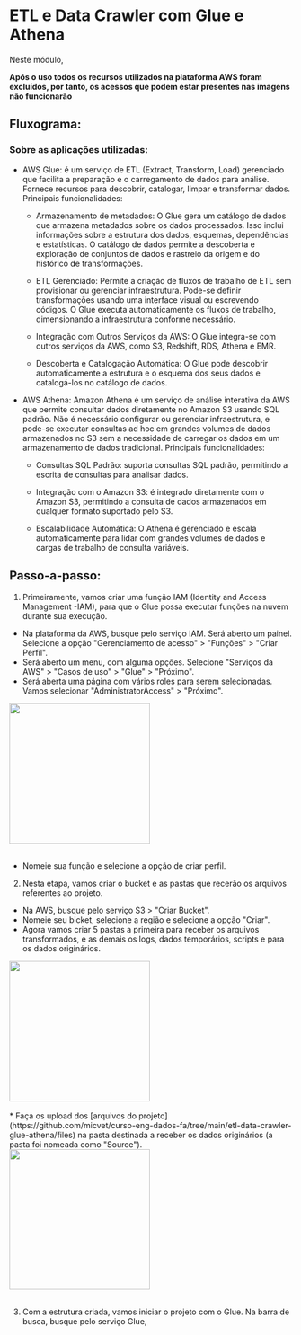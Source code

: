 # ETL e Data Crawler com Glue e Athena<br>

Neste módulo, 

**Após o uso todos os recursos utilizados na plataforma AWS foram excluídos, por tanto, os acessos que podem estar presentes nas imagens não funcionarão**<br>
## Fluxograma:


### Sobre as aplicações utilizadas: 
* AWS Glue: é um serviço de ETL (Extract, Transform, Load) gerenciado que facilita a preparação e o carregamento de dados para análise. 
Fornece recursos para descobrir, catalogar, limpar e transformar dados.
Principais funcionalidades: 

    * Armazenamento de metadados: O Glue gera um catálogo de dados que armazena metadados sobre os dados processados. 
Isso inclui informações sobre a estrutura dos dados, esquemas, dependências e estatísticas. O catálogo de dados permite a descoberta e exploração de 
conjuntos de dados e rastreio da origem e do histórico de transformações.

    * ETL Gerenciado: Permite a criação de fluxos de trabalho de ETL sem provisionar ou gerenciar infraestrutura. 
Pode-se definir transformações usando uma interface visual ou escrevendo códigos. O Glue executa automaticamente os fluxos de trabalho, 
dimensionando a infraestrutura conforme necessário.

    * Integração com Outros Serviços da AWS: O Glue integra-se com outros serviços da AWS, como S3, Redshift, RDS, Athena e EMR. 

    * Descoberta e Catalogação Automática: O Glue pode descobrir automaticamente a estrutura e o esquema dos seus dados e catalogá-los no catálogo de dados.

* AWS Athena: Amazon Athena é um serviço de análise interativa da AWS que permite consultar dados diretamente no Amazon S3 usando SQL padrão. Não é necessário
configurar ou gerenciar infraestrutura, e pode-se executar consultas ad hoc em grandes volumes de dados armazenados no S3 sem a necessidade de carregar os dados
em um armazenamento de dados tradicional. Principais funcionalidades:

  * Consultas SQL Padrão: suporta consultas SQL padrão, permitindo a escrita de consultas para analisar dados. 

  *  Integração com o Amazon S3: é integrado diretamente com o Amazon S3, permitindo a consulta de dados armazenados em qualquer formato suportado pelo S3.

  * Escalabilidade Automática: O Athena é gerenciado e escala automaticamente para lidar com grandes volumes de dados e cargas de trabalho de 
consulta variáveis.

## Passo-a-passo:

1) Primeiramente, vamos criar uma função IAM (Identity and Access Management -IAM), para que o Glue possa executar funções na nuvem durante sua execução.<br>

* Na plataforma da AWS, busque pelo serviço IAM. Será aberto um painel. Selecione a opção "Gerenciamento de acesso" > "Funções" > "Criar Perfil".
* Será aberto um menu, com alguma opções. Selecione "Serviços da AWS" > "Casos de uso" > "Glue" > "Próximo".
* Será aberta uma página com vários roles para serem selecionadas. Vamos selecionar "AdministratorAccess" > "Próximo".

<div align='left'>
   <img src='https://github.com/micvet/curso-eng-dados-fa/assets/86981990/db0fbf0e-71a0-4101-9847-efba5fe4da61' height='250'/>
<div/><br>

* Nomeie sua função e selecione a opção de criar perfil.

2) Nesta etapa, vamos criar o bucket e as pastas que recerão os arquivos referentes ao projeto.
* Na AWS, busque pelo serviço S3 > "Criar Bucket".
* Nomeie seu bicket, selecione a região e selecione a opção "Criar".
* Agora vamos criar 5 pastas a primeira para receber os arquivos transformados, e as demais os logs, dados temporários, scripts e para os dados originários.<br>
<div align='left'>
   <img src='https://github.com/micvet/curso-eng-dados-fa/assets/86981990/6b63474f-ff15-4654-a684-fa124123bc59' height='250'/>
<div/><br>
* Faça os upload dos [arquivos do projeto](https://github.com/micvet/curso-eng-dados-fa/tree/main/etl-data-crawler-glue-athena/files) na pasta destinada a receber os dados originários (a pasta foi nomeada como "Source").
<div align='left'>
   <img src='https://github.com/micvet/curso-eng-dados-fa/assets/86981990/3e004293-ff4d-46a6-83d9-53cab8cefc1a' height='250'/>
<div/><br>

3) Com a estrutura criada, vamos iniciar o projeto com o Glue. Na barra de busca, busque pelo serviço Glue, 









